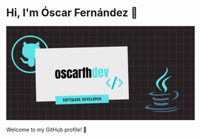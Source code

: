 # Hi, I'm Óscar Fernández 👋

![My Banner](https://github.com/oscarfhdev/oscarfhdev/blob/main/banner_oscarfhdev.png?raw=true)

Welcome to my GitHub profile! 🚀
